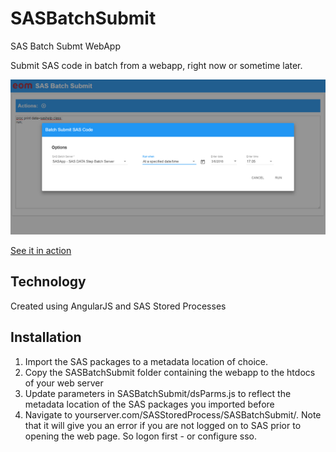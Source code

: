 # SASBatchSubmit
SAS Batch Submt WebApp

Submit SAS code in batch from a webapp, right now or sometime later.

![Screenshot](screenshot.png?raw=true "Screenshot")

[See it in action](https://www.youtube.com/watch?v=bSpakS9dyPg)

## Technology
Created using AngularJS and SAS Stored Processes

## Installation
1. Import the SAS packages to a metadata location of choice.
2. Copy the SASBatchSubmit folder containing the webapp to the htdocs of your web server
3. Update parameters in SASBatchSubmit/dsParms.js to reflect the metadata location of the SAS packages you imported before
4. Navigate to yourserver.com/SASStoredProcess/SASBatchSubmit/. Note that it will give you an error if you are not logged on to SAS prior to opening the web page. So logon first - or configure sso.
